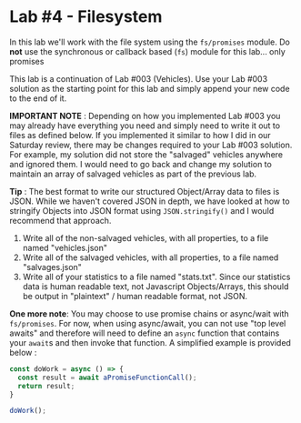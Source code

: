 # Lab #4 - Filesystem
In this lab we'll work with the file system using the `fs/promises` module.  Do **not** use the synchronous or callback based (`fs`) module for this lab... only promises

This lab is a continuation of Lab #003 (Vehicles).  Use your Lab #003 solution as the starting point for this lab and simply append your new code to the end of it.  

**IMPORTANT NOTE** : Depending on how you implemented Lab #003 you may already have everything you need and simply need to write it out to files as defined below.  If you implemented it similar to how I did in our Saturday review, there may be changes required to your Lab #003 solution.  For example, my solution did not store the "salvaged" vehicles anywhere and ignored them.  I would need to go back and change my solution to maintain an array of salvaged vehicles as part of the previous lab.

**Tip** : The best format to write our structured Object/Array data to files is JSON.  While we haven't covered JSON in depth, we have looked at how to stringify Objects into JSON format using `JSON.stringify()` and I would recommend that approach.

1. Write all of the non-salvaged vehicles, with all properties, to a file named "vehicles.json"
2. Write all of the salvaged vehicles, with all properties, to a file named "salvages.json"
3. Write all of your statistics to a file named "stats.txt".  Since our statistics data is human readable text, not Javascript Objects/Arrays, this should be output in "plaintext" / human readable format, not JSON.

**One more note**:  You may choose to use promise chains or async/wait with `fs/promises`.  For now, when using async/await, you can not use "top level awaits" and therefore will need to define an `async` function that contains your `await`s and then invoke that function.  A simplified example is provided below :

```javascript
const doWork = async () => {
  const result = await aPromiseFunctionCall();
  return result;
}

doWork();
```